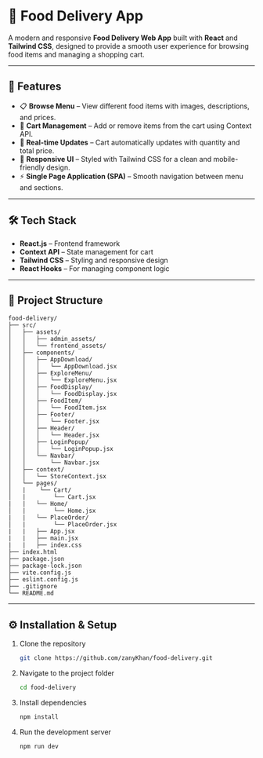 # 🍔 Food Delivery App

A modern and responsive **Food Delivery Web App** built with **React** and **Tailwind CSS**, designed to provide a smooth user experience for browsing food items and managing a shopping cart.  

---

## 🚀 Features

- 📋 **Browse Menu** – View different food items with images, descriptions, and prices.  
- 🛒 **Cart Management** – Add or remove items from the cart using Context API.  
- 🔄 **Real-time Updates** – Cart automatically updates with quantity and total price.  
- 🎨 **Responsive UI** – Styled with Tailwind CSS for a clean and mobile-friendly design.  
- ⚡ **Single Page Application (SPA)** – Smooth navigation between menu and sections.  

---

## 🛠️ Tech Stack

- **React.js** – Frontend framework  
- **Context API** – State management for cart  
- **Tailwind CSS** – Styling and responsive design  
- **React Hooks** – For managing component logic  

---

## 📂 Project Structure
```
food-delivery/
├── src/
│   ├── assets/
│   │   ├── admin_assets/
│   │   └── frontend_assets/
│   ├── components/
│   │   ├── AppDownload/
│   │   │   └── AppDownload.jsx
│   │   ├── ExploreMenu/
│   │   │   └── ExploreMenu.jsx
│   │   ├── FoodDisplay/
│   │   │   └── FoodDisplay.jsx
│   │   ├── FoodItem/
│   │   │   └── FoodItem.jsx
│   │   ├── Footer/
│   │   │   └── Footer.jsx
│   │   ├── Header/
│   │   │   └── Header.jsx
│   │   ├── LoginPopup/
│   │   │   └── LoginPopup.jsx
│   │   └── Navbar/
│   │       └── Navbar.jsx
│   ├── context/
│   │   └── StoreContext.jsx
│   └── pages/
│   |    └── Cart/
│   |        └── Cart.jsx
|   |   └── Home/
│   |        └── Home.jsx
|   |   └── PlaceOrder/
│   |        └── PlaceOrder.jsx
|   |   ├── App.jsx
|   |   ├── main.jsx
|   |   ├── index.css
├── index.html
├── package.json
├── package-lock.json
├── vite.config.js
├── eslint.config.js
├── .gitignore
└── README.md

```



---

## ⚙️ Installation & Setup

1. Clone the repository  
   ```bash
   git clone https://github.com/zanyKhan/food-delivery.git

2. Navigate to the project folder
   ```bash
   cd food-delivery

3. Install dependencies
   ```bash
   npm install

4. Run the development server
   ```bash
   npm run dev
